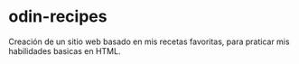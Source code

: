 # odin-recipes
Creación de un sitio web basado en mis recetas favoritas, para praticar mis habilidades basicas en HTML.
